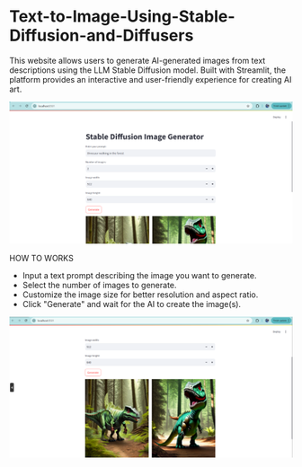 # Text-to-Image-Using-Stable-Diffusion-and-Diffusers
This website allows users to generate AI-generated images from text descriptions using the LLM Stable Diffusion model. Built with Streamlit, the platform provides an interactive and user-friendly experience for creating AI art.

![INPUT](pic/web1.png)

HOW TO WORKS
- Input a text prompt describing the image you want to generate.
- Select the number of images to generate.
- Customize the image size for better resolution and aspect ratio.
- Click "Generate" and wait for the AI to create the image(s).

![OUTPUT](pic/web2.png)
